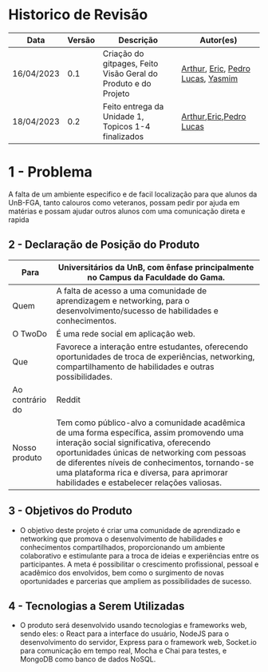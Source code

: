 # Historico de Revisão

| Data     | Versão | Descrição                  | Autor(es)                                                                          |
|----------|--------|----------------------------|---------------------------------------------------------------------------------------------|
|16/04/2023|   0.1  | Criação do gitpages, Feito Visão Geral do Produto e do Projeto        |[Arthur](https://github.com/Arthrok), [Eric](https://github.com/ericbky), [Pedro Lucas](https://github.com/lucasdray), [Yasmim](https://github.com/yaskisoba)|
|18/04/2023|   0.2  | Feito entrega da Unidade 1, Topicos 1-4 finalizados| [Arthur](https://github.com/Arthrok),[Eric](https://github.com/ericbky),[Pedro Lucas](https://github.com/lucasdray)|




# 1 - Problema
A falta de um ambiente especifico e de facil localização para que alunos da UnB-FGA, tanto calouros como veteranos, possam pedir por ajuda em matérias e possam ajudar outros alunos com uma comunicação direta e rapida

## 2 - Declaração de Posição do Produto

|Para          | Universitários da UnB, com ênfase principalmente no Campus da Faculdade do Gama.|
|--------------|-------------------------|
|Quem          |A falta de acesso a uma comunidade de aprendizagem e networking, para o desenvolvimento/sucesso de habilidades e conhecimentos.|
|O TwoDo       |É uma rede social em aplicação web. |
|Que           |Favorece a interação entre estudantes, oferecendo oportunidades de troca de experiências, networking, compartilhamento de habilidades e outras possibilidades.|
|Ao contrário do |Reddit|
|Nosso produto |Tem como público-alvo a comunidade acadêmica de uma forma específica, assim promovendo uma interação social significativa, oferecendo oportunidades únicas de networking com pessoas de diferentes níveis de conhecimentos, tornando-se uma plataforma rica e diversa, para aprimorar habilidades e estabelecer relações valiosas.|


## 3 - Objetivos do Produto

- O objetivo deste projeto é criar uma comunidade de aprendizado e networking que promova o desenvolvimento de habilidades e conhecimentos compartilhados, proporcionando um ambiente colaborativo e estimulante para a troca de ideias e experiências entre os participantes. A meta é possibilitar o crescimento profissional, pessoal e acadêmico dos envolvidos, bem como o surgimento de novas oportunidades e parcerias que ampliem as possibilidades de sucesso.

## 4 - Tecnologias a Serem Utilizadas

- O produto será desenvolvido usando tecnologias e frameworks web, sendo eles: o React para a interface do usuário, NodeJS para o desenvolvimento do servidor, Express para o framework web, Socket.io para comunicação em tempo real, Mocha e Chai para testes, e MongoDB como banco de dados NoSQL. 